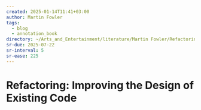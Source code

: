 ```yaml
---
created: 2025-01-14T11:41+03:00
author: Martin Fowler
tags:
  - blog
  - annotation_book
directory: ~/Arts_and_Entertainment/literature/Martin Fowler/Refactoring_ Improving the Design of Existing Code (1993)/
sr-due: 2025-07-22
sr-interval: 5
sr-ease: 225
---
```


# Refactoring: Improving the Design of Existing Code
